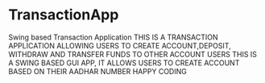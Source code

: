 # TransactionApp
Swing based Transaction Application
THIS IS A TRANSACTION APPLICATION ALLOWING USERS TO CREATE ACCOUNT,DEPOSIT, WITHDRAW AND TRANSFER FUNDS TO OTHER ACCOUNT USERS
THIS IS A SWING BASED GUI APP,
IT ALLOWS USERS TO CREATE ACCOUNT BASED ON THEIR AADHAR NUMBER
HAPPY CODING
